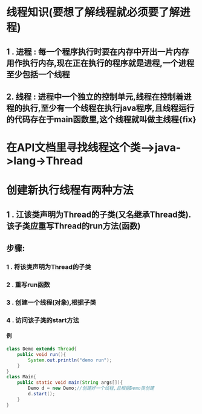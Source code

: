 # 线程知识(要想了解线程就必须要了解进程)
## 1 . 进程 : 每一个程序执行时要在内存中开出一片内存用作执行内存,现在正在执行的程序就是进程,一个进程至少包括一个线程
## 2. 线程 : 进程中一个独立的控制单元,线程在控制着进程的执行,至少有一个线程在执行java程序,且线程运行的代码存在于main函数里,这个线程就叫做主线程{fix}
# 在API文档里寻找线程这个类-->java->lang->Thread
# 创建新执行线程有两种方法
## 1 . 江该类声明为Thread的子类(又名继承Thread类).该子类应重写Thread的run方法(函数)
## 步骤:
### 1 . 将该类声明为Thread的子类
### 2 .  重写run函数
### 3 . 创建一个线程(对象),根据子类
### 4 . 访问该子类的start方法
#### 例
```java
class Demo extends Thread{
    public void run(){
        System.out.println("demo run");
    }
}
class Main{
    public static void main(String args[]){
        Demo d = new Demo;//创建好一个线程,且根据Demo类创建
        d.start();
    } 
}
```
